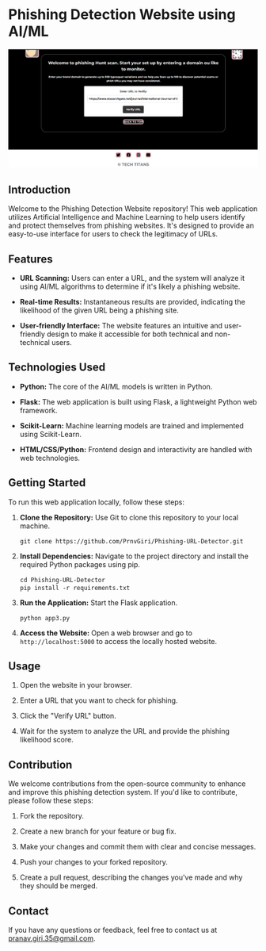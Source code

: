 # Phishing Detection Website using AI/ML

![PhishHunt](mainpage.png)

## Introduction

Welcome to the Phishing Detection Website repository! This web application utilizes Artificial Intelligence and Machine Learning to help users identify and protect themselves from phishing websites. It's designed to provide an easy-to-use interface for users to check the legitimacy of URLs.

## Features

- **URL Scanning:** Users can enter a URL, and the system will analyze it using AI/ML algorithms to determine if it's likely a phishing website.

- **Real-time Results:** Instantaneous results are provided, indicating the likelihood of the given URL being a phishing site.

- **User-friendly Interface:** The website features an intuitive and user-friendly design to make it accessible for both technical and non-technical users.

## Technologies Used

- **Python:** The core of the AI/ML models is written in Python.

- **Flask:** The web application is built using Flask, a lightweight Python web framework.

- **Scikit-Learn:** Machine learning models are trained and implemented using Scikit-Learn.

- **HTML/CSS/Python:** Frontend design and interactivity are handled with web technologies.

## Getting Started

To run this web application locally, follow these steps:

1. **Clone the Repository:** Use Git to clone this repository to your local machine.

   ```
   git clone https://github.com/PrnvGiri/Phishing-URL-Detector.git
   ```

2. **Install Dependencies:** Navigate to the project directory and install the required Python packages using pip.

   ```
   cd Phishing-URL-Detector
   pip install -r requirements.txt
   ```

3. **Run the Application:** Start the Flask application.

   ```
   python app3.py
   ```

4. **Access the Website:** Open a web browser and go to `http://localhost:5000` to access the locally hosted website.

## Usage

1. Open the website in your browser.

2. Enter a URL that you want to check for phishing.

3. Click the "Verify URL" button.

4. Wait for the system to analyze the URL and provide the phishing likelihood score.

## Contribution

We welcome contributions from the open-source community to enhance and improve this phishing detection system. If you'd like to contribute, please follow these steps:

1. Fork the repository.

2. Create a new branch for your feature or bug fix.

3. Make your changes and commit them with clear and concise messages.

4. Push your changes to your forked repository.

5. Create a pull request, describing the changes you've made and why they should be merged.


## Contact

If you have any questions or feedback, feel free to contact us at [pranav.giri.35@gmail.com](mailto:pranav.giri.35@gmail.com).
